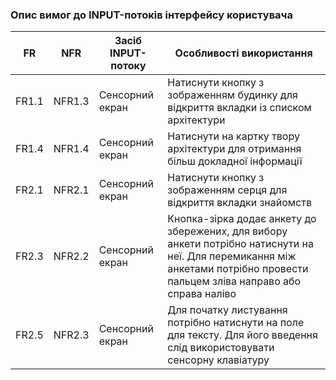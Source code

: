 ### Опис вимог до INPUT-потоків інтерфейсу користувача

| FR    | NFR    | Засіб INPUT-потоку | Особливості використання                                                                                                                                                     |
|-------|--------|--------------------|------------------------------------------------------------------------------------------------------------------------------------------------------------------------------|
| FR1.1 | NFR1.3 | Сенсорний екран    | Натиснути кнопку з зображенням будинку для відкриття вкладки із списком архітектури                                                                                          |
| FR1.4 | NFR1.4 | Сенсорний екран    | Натиснути на картку твору архітектури для отримання більш докладної інформації                                                                                               |
| FR2.1 | NFR2.1 | Сенсорний екран    | Натиснути кнопку з зображенням серця для відкриття вкладки знайомств                                                                                                         |
| FR2.3 | NFR2.2 | Сенсорний екран    | Кнопка-зірка додає анкету до збережених, для вибору анкети потрібно натиснути на неї. Для перемикання між анкетами потрібно провести пальцем зліва направо або справа наліво |
| FR2.5 | NFR2.3 | Сенсорний екран    | Для початку листування потрібно натиснути на поле для тексту. Для його введення слід використовувати сенсорну клавіатуру                                                     |
